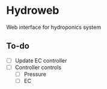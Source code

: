 # Hydroweb

Web interface for hydroponics system

## To-do

- [ ] Update EC controller
- [ ] Controller controls
  - [ ] Pressure
  - [ ] EC
